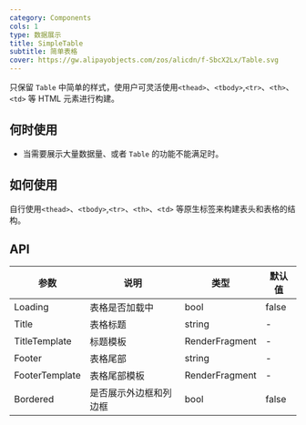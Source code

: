 ```yaml
---
category: Components
cols: 1
type: 数据展示
title: SimpleTable
subtitle: 简单表格
cover: https://gw.alipayobjects.com/zos/alicdn/f-SbcX2Lx/Table.svg
---
```


只保留 `Table` 中简单的样式，使用户可灵活使用`<thead>`、`<tbody>`,`<tr>`、`<th>`、`<td>` 等 HTML 元素进行构建。

## 何时使用

- 当需要展示大量数据量、或者 `Table` 的功能不能满足时。

## 如何使用

自行使用`<thead>`、`<tbody>`,`<tr>`、`<th>`、`<td>` 等原生标签来构建表头和表格的结构。

## API

| 参数             | 说明             | 类型                         | 默认值 |
| ---------------- | ---------------- | ---------------------------- | ------ |
| Loading | 表格是否加载中 | bool | false |
| Title | 表格标题 | string | - |
| TitleTemplate | 标题模板 | RenderFragment | - |
| Footer | 表格尾部 | string | - |
| FooterTemplate | 表格尾部模板 | RenderFragment | - |
| Bordered | 是否展示外边框和列边框 | bool | false |

